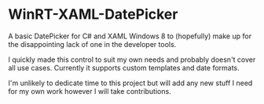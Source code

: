 WinRT-XAML-DatePicker
=====================

A basic DatePicker for C# and XAML Windows 8 to (hopefully) make up for the disappointing lack of one in the developer tools.

I quickly made this control to suit my own needs and probably doesn't cover all use cases.  Currently it supports custom templates and date formats.

I'm unlikely to dedicate time to this project but will add any new stuff I need for my own work however I will take contributions.